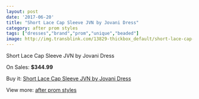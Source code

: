 ```yaml
---
layout: post
date: '2017-06-20'
title: "Short Lace Cap Sleeve JVN by Jovani Dress"
category: after prom styles
tags: ["dresses","brand","prom","unique","beaded"]
image: http://img.transblink.com/13829-thickbox_default/short-lace-cap-sleeve-jvn-by-jovani-dress.jpg
---
```

Short Lace Cap Sleeve JVN by Jovani Dress

On Sales: **$344.99**
<a href="https://www.transblink.com/en/after-prom-styles/4429-short-lace-cap-sleeve-jvn-by-jovani-dress.html"><amp-img layout="responsive" width="600" height="600" src="//img.transblink.com/13829-thickbox_default/short-lace-cap-sleeve-jvn-by-jovani-dress.jpg" alt="Short Lace Cap Sleeve JVN by Jovani Dress 0" /></a>
<a href="https://www.transblink.com/en/after-prom-styles/4429-short-lace-cap-sleeve-jvn-by-jovani-dress.html"><amp-img layout="responsive" width="600" height="600" src="//img.transblink.com/13831-thickbox_default/short-lace-cap-sleeve-jvn-by-jovani-dress.jpg" alt="Short Lace Cap Sleeve JVN by Jovani Dress 1" /></a>
<a href="https://www.transblink.com/en/after-prom-styles/4429-short-lace-cap-sleeve-jvn-by-jovani-dress.html"><amp-img layout="responsive" width="600" height="600" src="//img.transblink.com/13830-thickbox_default/short-lace-cap-sleeve-jvn-by-jovani-dress.jpg" alt="Short Lace Cap Sleeve JVN by Jovani Dress 2" /></a>

Buy it: [Short Lace Cap Sleeve JVN by Jovani Dress](https://www.transblink.com/en/after-prom-styles/4429-short-lace-cap-sleeve-jvn-by-jovani-dress.html "Short Lace Cap Sleeve JVN by Jovani Dress")

View more: [after prom styles](https://www.transblink.com/en/55-after-prom-styles "after prom styles")